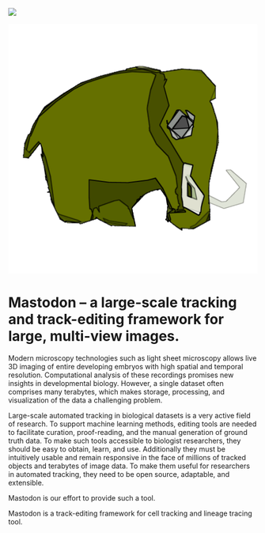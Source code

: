 [![](https://travis-ci.org/fiji/TrackMate3.svg?branch=master)](https://travis-ci.org/fiji/TrackMate3)

![Mastodon logo](doc/Mastodon-logo-512x512.png)

Mastodon – a large-scale tracking and track-editing framework for large, multi-view images.
=============================================================================================

Modern microscopy technologies such as light sheet microscopy allows live 3D imaging of entire developing embryos with high spatial and temporal resolution. Computational analysis of these recordings promises new insights in developmental biology. However, a single dataset often comprises many terabytes, which makes storage, processing, and visualization of the data a challenging problem. 

Large-scale automated tracking in biological datasets is a very active field of research. To support machine learning methods, editing tools are needed to facilitate curation, proof-reading, and the manual generation of ground truth data. To make such tools accessible to biologist researchers, they should be easy to obtain, learn, and use. Additionally they must be intuitively usable and remain responsive in the face of millions of tracked objects and terabytes of image data. To make them useful for researchers in automated tracking, they need to be open source, adaptable, and extensible. 

Mastodon is our effort to provide such a tool. 

Mastodon is a track-editing framework for cell tracking and lineage tracing tool. 
